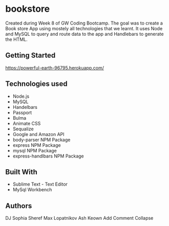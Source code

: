 # bookstore
Created during Week 8 of GW Coding Bootcamp. The goal was to create a Book store App using mostely all technologies that we learnt. It uses Node and MySQL to query and route data to the app and Handlebars to generate the HTML.
## Getting Started
https://powerful-earth-96795.herokuapp.com/
## Technologies used
- Node.js
- MySQL
- Handelbars
- Passport
- Bulma
- Animate CSS
- Sequalize
- Google and Amazon API
- body-parser NPM Package
- express NPM Package
- mysql NPM Package
- express-handlbars NPM Package
## Built With
* Sublime Text - Text Editor
* MySql Workbench
## Authors
DJ
Sophia Sheref
Max Lopatnikov
Ash Keown
Add Comment Collapse
